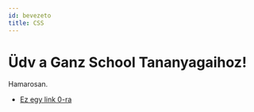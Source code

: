 ```yaml
---
id: bevezeto
title: CSS
---
```


# Üdv a Ganz School Tananyagaihoz!

Hamarosan.


- [Ez egy link 0-ra](./0.mdx)
